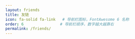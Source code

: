 ```yaml
---
layout: friends
title: 友链
icon: fa-solid fa-link   # 导航栏图标，FontAwesome 6 名称
order: 6                # 导航栏顺序，数字越大越靠右
permalink: /friends/
---
```

